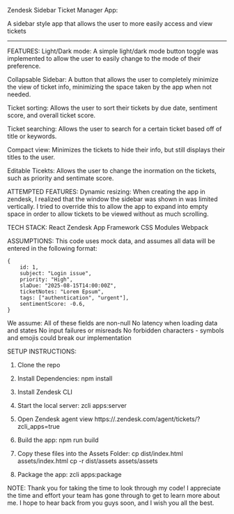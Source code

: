 Zendesk Sidebar Ticket Manager App:

A sidebar style app that allows the user to more easily access and view tickets

____

FEATURES:
Light/Dark mode: A simple light/dark mode button toggle was implemented to allow the user to easily change to the mode of their preference.

Collapsable Sidebar: A button that allows the user to completely minimize the view of ticket info, minimizing the space taken by the app when not needed.

Ticket sorting: Allows the user to sort their tickets by due date, sentiment score, and overall ticket score.

Ticket searching: Allows the user to search for a certain ticket based off of title or keywords.

Compact view: Minimizes the tickets to hide their info, but still displays their titles to the user.

Editable Ticekts: Allows the user to change the inormation on the tickets, such as priority and sentimate score.

ATTEMPTED FEATURES:
Dynamic resizing: When creating the app in zendesk, I realized that the window the sidebar was shown in was limited vertically. I tried to override this to allow the app to expand into empty space in order to allow tickets to be viewed without as much scrolling. 

TECH STACK:
React
Zendesk App Framework
CSS Modules
Webpack

ASSUMPTIONS:
This code uses mock data, and assumes all data will be entered in the following format:

    {
        id: 1,
        subject: "Login issue",
        priority: "High",
        slaDue: "2025-08-15T14:00:00Z",
        ticketNotes: "Lorem Epsum",
        tags: ["authentication", "urgent"],
        sentimentScore: -0.6,
    }
We assume:
    All of these fields are non-null
    No latency when loading data and states
    No input failures or misreads
    No forbidden characters - symbols and emojis could break our implementation

SETUP INSTRUCTIONS:
1. Clone the repo

2. Install Dependencies:
        npm install

3. Install Zendesk CLI

4. Start the local server:
        zcli apps:server

5. Open Zendesk agent view
        https://<your-subdomain>.zendesk.com/agent/tickets/<ticket-id>?zcli_apps=true

6. Build the app: npm run build

7. Copy these files into the Assets Folder:
        cp dist/index.html assets/index.html
        cp -r dist/assets assets/assets

8. Package the app:
        zcli apps:package

NOTE:
Thank you for taking the time to look through my code! I appreciate the time and effort your team has gone through to get to learn more about me. I hope to hear back from you guys soon, and I wish you all the best. 
